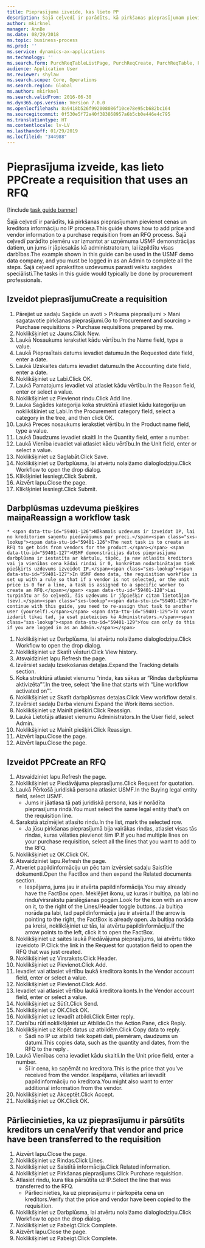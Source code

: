 ```yaml
---
title: Pieprasījuma izveide, kas lieto PP
description: Šajā ceļvedī ir parādīts, kā pirkšanas pieprasījumam pievienot cenas un kreditora informāciju no IP procesa.
author: mkirknel
manager: AnnBe
ms.date: 08/29/2018
ms.topic: business-process
ms.prod: ''
ms.service: dynamics-ax-applications
ms.technology: ''
ms.search.form: PurchReqTableListPage, PurchReqCreate, PurchReqTable, PurchReqLineRelatedDocuments, EcoResCategorySingleLookup, PurchReqWorkflowDropDialog, WorkflowSubmitDialog, WorkflowStatus, WorkflowWorkItemActionDialog, WorkflowUserListLookup, PurchReqCopyRFQ, SysDataAreaSelectLookup, PurchRFQCaseTable, PurchRFQEditLines, PurchRFQReplyTable, UnitOfMeasureLookup
audience: Application User
ms.reviewer: shylaw
ms.search.scope: Core, Operations
ms.search.region: Global
ms.author: mkirknel
ms.search.validFrom: 2016-06-30
ms.dyn365.ops.version: Version 7.0.0
ms.openlocfilehash: 8a9418b526f992008086f10ce78e95cb682bc164
ms.sourcegitcommit: 0f530e5f72a40f383868957a6b5cb0e446e4c795
ms.translationtype: HT
ms.contentlocale: lv-LV
ms.lasthandoff: 01/29/2019
ms.locfileid: "344988"
---
```

# <a name="create-a-requisition-that-uses-an-rfq"></a><span data-ttu-id="59401-103">Pieprasījuma izveide, kas lieto PP</span><span class="sxs-lookup"><span data-stu-id="59401-103">Create a requisition that uses an RFQ</span></span>

[!include [task guide banner](../../includes/task-guide-banner.md)]

<span data-ttu-id="59401-104">Šajā ceļvedī ir parādīts, kā pirkšanas pieprasījumam pievienot cenas un kreditora informāciju no IP procesa.</span><span class="sxs-lookup"><span data-stu-id="59401-104">This guide shows how to add price and vendor information to a purchase requisition from an RFQ process.</span></span> <span data-ttu-id="59401-105">Šajā ceļvedī parādīto piemēru var izmantot ar uzņēmuma USMF demonstrācijas datiem, un jums ir jāpiesakās kā administratoram, lai izpildītu visas darbības.</span><span class="sxs-lookup"><span data-stu-id="59401-105">The example shown in this guide can be used in the USMF demo data company, and you must be logged in as an Admin to complete all the steps.</span></span> <span data-ttu-id="59401-106">Šajā ceļvedī aprakstītos uzdevumus parasti veiktu sagādes speciālisti.</span><span class="sxs-lookup"><span data-stu-id="59401-106">The tasks in this guide would typically be done by procurement professionals.</span></span>


## <a name="create-a-requisition"></a><span data-ttu-id="59401-107">Izveidot pieprasījumu</span><span class="sxs-lookup"><span data-stu-id="59401-107">Create a requisition</span></span>
1. <span data-ttu-id="59401-108">Pārejiet uz sadaļu Sagāde un avoti > Pirkuma pieprasījumi > Mani sagatavotie pirkšanas pieprasījumi.</span><span class="sxs-lookup"><span data-stu-id="59401-108">Go to Procurement and sourcing > Purchase requisitions > Purchase requisitions prepared by me.</span></span>
2. <span data-ttu-id="59401-109">Noklikšķiniet uz Jauns.</span><span class="sxs-lookup"><span data-stu-id="59401-109">Click New.</span></span>
3. <span data-ttu-id="59401-110">Laukā Nosaukums ierakstiet kādu vērtību.</span><span class="sxs-lookup"><span data-stu-id="59401-110">In the Name field, type a value.</span></span>
4. <span data-ttu-id="59401-111">Laukā Pieprasītais datums ievadiet datumu.</span><span class="sxs-lookup"><span data-stu-id="59401-111">In the Requested date field, enter a date.</span></span>
5. <span data-ttu-id="59401-112">Laukā Uzskaites datums ievadiet datumu.</span><span class="sxs-lookup"><span data-stu-id="59401-112">In the Accounting date field, enter a date.</span></span>
6. <span data-ttu-id="59401-113">Noklikšķiniet uz Labi.</span><span class="sxs-lookup"><span data-stu-id="59401-113">Click OK.</span></span>
7. <span data-ttu-id="59401-114">Laukā Pamatojums ievadiet vai atlasiet kādu vērtību.</span><span class="sxs-lookup"><span data-stu-id="59401-114">In the Reason field, enter or select a value.</span></span>
8. <span data-ttu-id="59401-115">Noklikšķiniet uz Pievienot rindu.</span><span class="sxs-lookup"><span data-stu-id="59401-115">Click Add line.</span></span>
9. <span data-ttu-id="59401-116">Lauka Sagādes kategorija koka struktūrā atlasiet kādu kategoriju un noklikšķiniet uz Labi.</span><span class="sxs-lookup"><span data-stu-id="59401-116">In the Procurement category field, select a category in the tree, and then click OK.</span></span>
10. <span data-ttu-id="59401-117">Laukā Preces nosaukums ierakstiet vērtību.</span><span class="sxs-lookup"><span data-stu-id="59401-117">In the Product name field, type a value.</span></span>
11. <span data-ttu-id="59401-118">Laukā Daudzums ievadiet skaitli.</span><span class="sxs-lookup"><span data-stu-id="59401-118">In the Quantity field, enter a number.</span></span>
12. <span data-ttu-id="59401-119">Laukā Vienība ievadiet vai atlasiet kādu vērtību.</span><span class="sxs-lookup"><span data-stu-id="59401-119">In the Unit field, enter or select a value.</span></span>
13. <span data-ttu-id="59401-120">Noklikšķiniet uz Saglabāt.</span><span class="sxs-lookup"><span data-stu-id="59401-120">Click Save.</span></span>
14. <span data-ttu-id="59401-121">Noklikšķiniet uz Darbplūsma, lai atvērtu nolaižamo dialoglodziņu.</span><span class="sxs-lookup"><span data-stu-id="59401-121">Click Workflow to open the drop dialog.</span></span>
15. <span data-ttu-id="59401-122">Klikšķiniet Iesniegt.</span><span class="sxs-lookup"><span data-stu-id="59401-122">Click Submit.</span></span>
16. <span data-ttu-id="59401-123">Aizvērt lapu.</span><span class="sxs-lookup"><span data-stu-id="59401-123">Close the page.</span></span>
17. <span data-ttu-id="59401-124">Klikšķiniet Iesniegt.</span><span class="sxs-lookup"><span data-stu-id="59401-124">Click Submit.</span></span>

## <a name="reassign-a-workflow-task"></a><span data-ttu-id="59401-125">Darbplūsmas uzdevuma piešķires maiņa</span><span class="sxs-lookup"><span data-stu-id="59401-125">Reassign a workflow task</span></span>
    * <span data-ttu-id="59401-126">Nākamais uzdevums ir izveidot IP, lai no kreditoriem saņemtu piedāvājumus par preci.</span><span class="sxs-lookup"><span data-stu-id="59401-126">The next task is to create an RFQ to get bids from vendors for the product.</span></span> <span data-ttu-id="59401-127">USMF demonstrācijas datos pieprasījuma darbplūsma ir iestatīta ar kārtulu, tāpēc, ja nav atlasīts kreditors vai ja vienības cena kādai rindai ir 0, konkrētam nodarbinātajam tiek piešķirts uzdevums izveidot IP.</span><span class="sxs-lookup"><span data-stu-id="59401-127">In USMF demo data, the requisition workflow is set up with a rule so that if a vendor is not selected, or the unit price is 0 for a line, a task is assigned to a specific worker to create an RFQ.</span></span> <span data-ttu-id="59401-128">Lai turpinātu ar šo ceļvedi, šis uzdevums ir jāpiešķir citam lietotājam (sev).</span><span class="sxs-lookup"><span data-stu-id="59401-128">To continue with this guide, you need to re-assign that task to another user (yourself).</span></span> <span data-ttu-id="59401-129">To varat izdarīt tikai tad, ja esat pieteicies kā Administrators.</span><span class="sxs-lookup"><span data-stu-id="59401-129">You can only do this if you are logged in as an Admin.</span></span>  
1. <span data-ttu-id="59401-130">Noklikšķiniet uz Darbplūsma, lai atvērtu nolaižamo dialoglodziņu.</span><span class="sxs-lookup"><span data-stu-id="59401-130">Click Workflow to open the drop dialog.</span></span>
2. <span data-ttu-id="59401-131">Noklikšķiniet uz Skatīt vēsturi.</span><span class="sxs-lookup"><span data-stu-id="59401-131">Click View history.</span></span>
3. <span data-ttu-id="59401-132">Atsvaidziniet lapu.</span><span class="sxs-lookup"><span data-stu-id="59401-132">Refresh the page.</span></span>
4. <span data-ttu-id="59401-133">Izvērsiet sadaļu Izsekošanas detaļas.</span><span class="sxs-lookup"><span data-stu-id="59401-133">Expand the Tracking details section.</span></span>
5. <span data-ttu-id="59401-134">Koka struktūrā atlasiet vienumu “rinda, kas sākas ar “Rindas darbplūsma aktivizēta””.</span><span class="sxs-lookup"><span data-stu-id="59401-134">In the tree, select 'the line that starts with “Line workflow activated on”'.</span></span>
6. <span data-ttu-id="59401-135">Noklikšķiniet uz Skatīt darbplūsmas detaļas.</span><span class="sxs-lookup"><span data-stu-id="59401-135">Click View workflow details.</span></span>
7. <span data-ttu-id="59401-136">Izvērsiet sadaļu Darba vienumi.</span><span class="sxs-lookup"><span data-stu-id="59401-136">Expand the Work items section.</span></span>
8. <span data-ttu-id="59401-137">Noklikšķiniet uz Mainīt piešķiri.</span><span class="sxs-lookup"><span data-stu-id="59401-137">Click Reassign.</span></span>
9. <span data-ttu-id="59401-138">Laukā Lietotājs atlasiet vienumu Administrators.</span><span class="sxs-lookup"><span data-stu-id="59401-138">In the User field, select Admin.</span></span>
10. <span data-ttu-id="59401-139">Noklikšķiniet uz Mainīt piešķiri.</span><span class="sxs-lookup"><span data-stu-id="59401-139">Click Reassign.</span></span>
11. <span data-ttu-id="59401-140">Aizvērt lapu.</span><span class="sxs-lookup"><span data-stu-id="59401-140">Close the page.</span></span>
12. <span data-ttu-id="59401-141">Aizvērt lapu.</span><span class="sxs-lookup"><span data-stu-id="59401-141">Close the page.</span></span>

## <a name="create-an-rfq"></a><span data-ttu-id="59401-142">Izveidot PP</span><span class="sxs-lookup"><span data-stu-id="59401-142">Create an RFQ</span></span>
1. <span data-ttu-id="59401-143">Atsvaidziniet lapu.</span><span class="sxs-lookup"><span data-stu-id="59401-143">Refresh the page.</span></span>
2. <span data-ttu-id="59401-144">Noklikšķiniet uz Piedāvājuma pieprasījums.</span><span class="sxs-lookup"><span data-stu-id="59401-144">Click Request for quotation.</span></span>
3. <span data-ttu-id="59401-145">Laukā Pērkošā juridiskā persona atlasiet USMF.</span><span class="sxs-lookup"><span data-stu-id="59401-145">In the Buying legal entity field, select USMF.</span></span>
    * <span data-ttu-id="59401-146">Jums ir jāatlasa tā pati juridiskā persona, kas ir norādīta pieprasījuma rindā.</span><span class="sxs-lookup"><span data-stu-id="59401-146">You must select the same legal entity that’s on the requisition line.</span></span>  
4. <span data-ttu-id="59401-147">Sarakstā atzīmējiet atlasīto rindu.</span><span class="sxs-lookup"><span data-stu-id="59401-147">In the list, mark the selected row.</span></span>
    * <span data-ttu-id="59401-148">Ja jūsu pirkšanas pieprasījumā bija vairākas rindas, atlasiet visas tās rindas, kuras vēlaties pievienot šim IP.</span><span class="sxs-lookup"><span data-stu-id="59401-148">If you had multiple lines on your purchase requisition, select all the lines that you want to add to the RFQ.</span></span>  
5. <span data-ttu-id="59401-149">Noklikšķiniet uz OK.</span><span class="sxs-lookup"><span data-stu-id="59401-149">Click OK.</span></span>
6. <span data-ttu-id="59401-150">Atsvaidziniet lapu.</span><span class="sxs-lookup"><span data-stu-id="59401-150">Refresh the page.</span></span>
7. <span data-ttu-id="59401-151">Atveriet papildinformāciju un pēc tam izvērsiet sadaļu Saistītie dokumenti.</span><span class="sxs-lookup"><span data-stu-id="59401-151">Open the FactBox and then expand the Related documents section.</span></span>
    * <span data-ttu-id="59401-152">Iespējams, jums jau ir atvērta papildinformācija.</span><span class="sxs-lookup"><span data-stu-id="59401-152">You may already have the FactBox open.</span></span> <span data-ttu-id="59401-153">Meklējiet ikonu, uz kuras ir bultiņa, pa labi no rindu/virsrakstu pārslēgšanas pogām.</span><span class="sxs-lookup"><span data-stu-id="59401-153">Look for the icon with an arrow on it, to the right of the Lines/Header toggle buttons.</span></span> <span data-ttu-id="59401-154">Ja bultiņa norāda pa labi, tad papildinformācija jau ir atvērta.</span><span class="sxs-lookup"><span data-stu-id="59401-154">If the arrow is pointing to the right, the FactBox is already open.</span></span> <span data-ttu-id="59401-155">Ja bultiņa norāda pa kreisi, noklikšķiniet uz tās, lai atvērtu papildinformāciju.</span><span class="sxs-lookup"><span data-stu-id="59401-155">If the arrow points to the left, click it to open the FactBox.</span></span>  
8. <span data-ttu-id="59401-156">Noklikšķiniet uz saites laukā Piedāvājuma pieprasījums, lai atvērtu tikko izveidoto IP.</span><span class="sxs-lookup"><span data-stu-id="59401-156">Click the link in the Request for quotation field to open the RFQ that was just created.</span></span>
9. <span data-ttu-id="59401-157">Noklikšķiniet uz Virsraksts.</span><span class="sxs-lookup"><span data-stu-id="59401-157">Click Header.</span></span>
10. <span data-ttu-id="59401-158">Noklikšķiniet uz Pievienot.</span><span class="sxs-lookup"><span data-stu-id="59401-158">Click Add.</span></span>
11. <span data-ttu-id="59401-159">Ievadiet vai atlasiet vērtību laukā kreditora konts.</span><span class="sxs-lookup"><span data-stu-id="59401-159">In the Vendor account field, enter or select a value.</span></span>
12. <span data-ttu-id="59401-160">Noklikšķiniet uz Pievienot.</span><span class="sxs-lookup"><span data-stu-id="59401-160">Click Add.</span></span>
13. <span data-ttu-id="59401-161">Ievadiet vai atlasiet vērtību laukā kreditora konts.</span><span class="sxs-lookup"><span data-stu-id="59401-161">In the Vendor account field, enter or select a value.</span></span>
14. <span data-ttu-id="59401-162">Noklikšķiniet uz Sūtīt.</span><span class="sxs-lookup"><span data-stu-id="59401-162">Click Send.</span></span>
15. <span data-ttu-id="59401-163">Noklikšķiniet uz OK.</span><span class="sxs-lookup"><span data-stu-id="59401-163">Click OK.</span></span>
16. <span data-ttu-id="59401-164">Noklikšķiniet uz Ievadīt atbildi.</span><span class="sxs-lookup"><span data-stu-id="59401-164">Click Enter reply.</span></span>
17. <span data-ttu-id="59401-165">Darbību rūtī noklikšķiniet uz Atbilde.</span><span class="sxs-lookup"><span data-stu-id="59401-165">On the Action Pane, click Reply.</span></span>
18. <span data-ttu-id="59401-166">Noklikšķiniet uz Kopēt datus uz atbildēm.</span><span class="sxs-lookup"><span data-stu-id="59401-166">Click Copy data to reply.</span></span>
    * <span data-ttu-id="59401-167">Šādi no IP uz atbildi tiek kopēti dati, piemēram, daudzums un datumi.</span><span class="sxs-lookup"><span data-stu-id="59401-167">This copies data, such as the quantity and dates, from the RFQ to the reply .</span></span>  
19. <span data-ttu-id="59401-168">Laukā Vienības cena ievadiet kādu skaitli.</span><span class="sxs-lookup"><span data-stu-id="59401-168">In the Unit price field, enter a number.</span></span>
    * <span data-ttu-id="59401-169">Šī ir cena, ko saņēmāt no kreditora.</span><span class="sxs-lookup"><span data-stu-id="59401-169">This is the price that you’ve received from the vendor.</span></span> <span data-ttu-id="59401-170">Iespējams, vēlaties arī ievadīt papildinformāciju no kreditora.</span><span class="sxs-lookup"><span data-stu-id="59401-170">You might also want to enter additional information from the vendor.</span></span>  
20. <span data-ttu-id="59401-171">Noklikšķiniet uz Akceptēt.</span><span class="sxs-lookup"><span data-stu-id="59401-171">Click Accept.</span></span>
21. <span data-ttu-id="59401-172">Noklikšķiniet uz OK.</span><span class="sxs-lookup"><span data-stu-id="59401-172">Click OK.</span></span>

## <a name="verify-that-vendor-and-price-have-been-transferred-to-the-requisition"></a><span data-ttu-id="59401-173">Pārliecinieties, ka uz pieprasījumu ir pārsūtīts kreditors un cena</span><span class="sxs-lookup"><span data-stu-id="59401-173">Verify that vendor and price have been transferred to the requisition</span></span>
1. <span data-ttu-id="59401-174">Aizvērt lapu.</span><span class="sxs-lookup"><span data-stu-id="59401-174">Close the page.</span></span>
2. <span data-ttu-id="59401-175">Noklikšķiniet uz Rindas.</span><span class="sxs-lookup"><span data-stu-id="59401-175">Click Lines.</span></span>
3. <span data-ttu-id="59401-176">Noklikšķiniet uz Saistītā informācija.</span><span class="sxs-lookup"><span data-stu-id="59401-176">Click Related information.</span></span>
4. <span data-ttu-id="59401-177">Noklikšķiniet uz Pirkšanas pieprasījums.</span><span class="sxs-lookup"><span data-stu-id="59401-177">Click Purchase requisition.</span></span>
5. <span data-ttu-id="59401-178">Atlasiet rindu, kura tika pārsūtīta uz IP.</span><span class="sxs-lookup"><span data-stu-id="59401-178">Select the line that was transferred to the RFQ.</span></span>
    * <span data-ttu-id="59401-179">Pārliecinieties, ka uz pieprasījumu ir pārkopēta cena un kreditors.</span><span class="sxs-lookup"><span data-stu-id="59401-179">Verify that the price and vendor have been copied to the requisition.</span></span>  
6. <span data-ttu-id="59401-180">Noklikšķiniet uz Darbplūsma, lai atvērtu nolaižamo dialoglodziņu.</span><span class="sxs-lookup"><span data-stu-id="59401-180">Click Workflow to open the drop dialog.</span></span>
7. <span data-ttu-id="59401-181">Noklikšķiniet uz Pabeigt.</span><span class="sxs-lookup"><span data-stu-id="59401-181">Click Complete.</span></span>
8. <span data-ttu-id="59401-182">Aizvērt lapu.</span><span class="sxs-lookup"><span data-stu-id="59401-182">Close the page.</span></span>
9. <span data-ttu-id="59401-183">Noklikšķiniet uz Pabeigt.</span><span class="sxs-lookup"><span data-stu-id="59401-183">Click Complete.</span></span>

